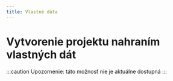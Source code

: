 ```yaml
---
title: Vlastné dáta
---
```


# Vytvorenie projektu nahraním vlastných dát

:::caution Upozornenie: 
táto možnosť nie je aktuálne dostupná 
:::
